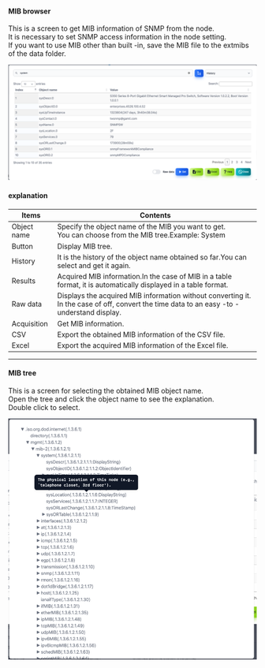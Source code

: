 #### MIB browser

<div class="text-xl mb-2">
This is a screen to get MIB information of SNMP from the node.<br>
It is necessary to set SNMP access information in the node setting.<br>
If you want to use MIB other than built -in, save the MIB file to the extmibs of the data folder.
</div>

![MIB browser](../../help/en/2023-12-03_10-33-26.png)

>>>
#### explanation

<div class="text-lg">

| Items | Contents |
| ---- | ---- |
| Object name | Specify the object name of the MIB you want to get.<br> You can choose from the MIB tree.Example: System |
| <MIB Tree> Button | Display MIB tree.|
| History | It is the history of the object name obtained so far.You can select and get it again.|
| Results | Acquired MIB information.In the case of MIB in a table format, it is automatically displayed in a table format.|
| Raw data | Displays the acquired MIB information without converting it.<BR> In the case of off, convert the time data to an easy -to -understand display.|
| Acquisition | Get MIB information.|
| CSV | Export the obtained MIB information of the CSV file.|
| Excel | Export the acquired MIB information of the Excel file.|

</div>


---
#### MIB tree

<div class="text-xl mb-2">
This is a screen for selecting the obtained MIB object name.<br>
Open the tree and click the object name to see the explanation.<br>
Double click to select.
</div>

![MIB tree](../../help/en/2023-12-03_10-35-25.png)